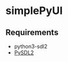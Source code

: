 # simplePyUI

## Requirements
- python3-sdl2
- [PySDL2](https://pysdl2.readthedocs.io/en/rel_0_9_7/install.html#prerequisites)
